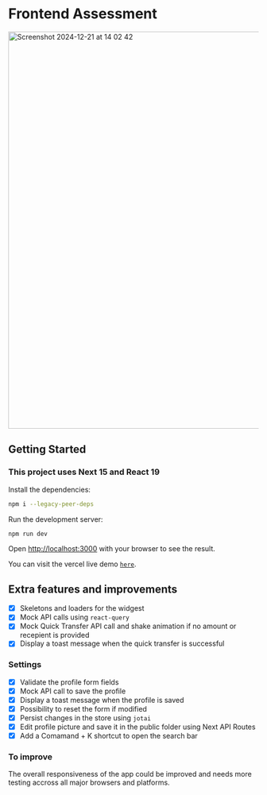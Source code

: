 # Frontend Assessment

  <img width="800" alt="Screenshot 2024-12-21 at 14 02 42" src="https://github.com/user-attachments/assets/7c72d55e-33ba-4bbe-b561-ed06dfcf0ccd" />


## Getting Started

### This project uses Next 15 and React 19

Install the dependencies:

```bash
npm i --legacy-peer-deps
```

Run the development server:

```bash
npm run dev
```

Open [http://localhost:3000](http://localhost:3000) with your browser to see the result.

You can visit the vercel live demo [`here`](https://soar-finance.vercel.app).

## Extra features and improvements

- [x] Skeletons and loaders for the widgest
- [x] Mock API calls using `react-query`
- [x] Mock Quick Transfer API call and shake animation if no amount or recepient is provided
- [x] Display a toast message when the quick transfer is successful

### Settings

- [x] Validate the profile form fields
- [x] Mock API call to save the profile
- [x] Display a toast message when the profile is saved
- [x] Possibility to reset the form if modified
- [x] Persist changes in the store using `jotai`
- [x] Edit profile picture and save it in the public folder using Next API Routes
- [x] Add a Comamand + K shortcut to open the search bar

### To improve

The overall responsiveness of the app could be improved and needs more testing accross all major browsers and platforms.
